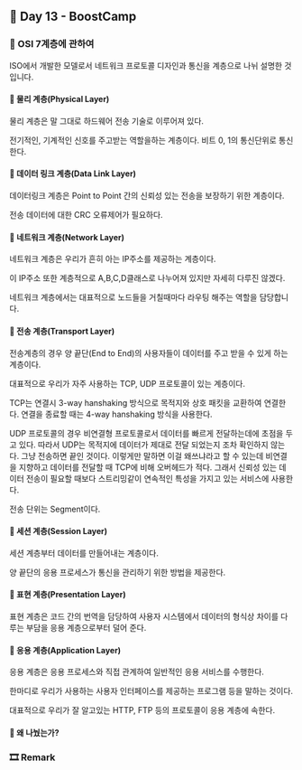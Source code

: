 ## 📕 Day 13 - BoostCamp

### 📘 OSI 7계층에 관하여

ISO에서 개발한 모델로서 네트워크 프로토콜 디자인과 통신을 계층으로 나뉘 설명한 것입니다.

#### 📘 물리 계층(Physical Layer)

물리 계층은 말 그대로 하드웨어 전송 기술로 이루어져 있다.

전기적인, 기계적인 신호를 주고받는 역할을하는 계층이다. 비트 0, 1의 통신단위로 통신한다.

#### 📘 데이터 링크 계층(Data Link Layer)

데이터링크 계층은 Point to Point 간의 신뢰성 있는 전송을 보장하기 위한 계층이다.

전송 데이터에 대한 CRC 오류제어가 필요하다.

#### 📘 네트워크 계층(Network Layer)

네트워크 계층은 우리가 흔히 아는 IP주소를 제공하는 계층이다.

이 IP주소 또한 계층적으로 A,B,C,D클래스로 나누어져 있지만 자세히 다루진 않겠다.

네트워크 계층에서는 대표적으로 노드들을 거칠때마다 라우팅 해주는 역할을 담당합니다.

#### 📘 전송 계층(Transport Layer)

전송계층의 경우 양 끝단(End to End)의 사용자들이 데이터를 주고 받을 수 있게 하는 계층이다.

대표적으로 우리가 자주 사용하는 TCP, UDP 프로토콜이 있는 계층이다.

TCP는 연결시 3-way hanshaking 방식으로 목적지와 상호 패킷을 교환하여 연결한다. 연결을 종료할 때는 4-way hanshaking 방식을 사용한다.

UDP 프로토콜의 경우 비연결형 프로토콜로서 데이터를 빠르게 전달하는데에 초점을 두고 있다. 따라서 UDP는 목적지에 데이터가 제대로 전달 되었는지 조차 확인하지 않는다. 그냥 전송하면 끝인 것이다. 이렇게만 말하면 이걸 왜쓰냐라고 할 수 있는데 비연결을 지향하고 데이터를 전달할 때 TCP에 비해 오버헤드가 적다. 그래서 신뢰성 있는 데이터 전송이 필요할 때보다 스트리밍같이 연속적인 특성을 가지고 있는 서비스에 사용한다.

전송 단위는 Segment이다.

#### 📘 세션 계층(Session Layer)

세션 계층부터 데이터를 만들어내는 계층이다.

양 끝단의 응용 프로세스가 통신을 관리하기 위한 방법을 제공한다.

#### 📘 표현 계층(Presentation Layer)

표현 계층은 코드 간의 번역을 담당하여 사용자 시스템에서 데이터의 형식상 차이를 다루는 부담을 응용 계층으로부터 덜어 준다.

#### 📘 응용 계층(Application Layer)

응용 계층은 응용 프로세스와 직접 관계하여 일반적인 응용 서비스를 수행한다.

한마디로 우리가 사용하는 사용자 인터페이스를 제공하는 프로그램 등을 말하는 것이다.

대표적으로 우리가 잘 알고있는 HTTP, FTP 등의 프로토콜이 응용 계층에 속한다.

#### 📘 왜 나눴는가?

### 🎞 Remark